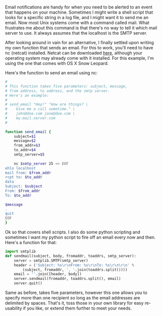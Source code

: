 
Email notifications are handy for when you need to be alerted to an event that happens on your machine. Sometimes I might write a shell script that looks for a specific string in a log file, and I might want it to send me an email. Now most Unix systems come with a command called mail. What frustrates me about this command is that there's no way to tell it which mail server to use. It always assumes that the localhost is the SMTP server. 

<!--more-->

After looking around in vain for an alternative, I finally settled upon writing my own function that sends an email. For this to work, you'll need to have nc (netcat) installed. Netcat can be downloaded [here](http://netcat.sourceforge.net), although your operating system may already come with it installed. For this example, I'm using the one that comes with OS X Snow Leopard. 

Here's the function to send an email using nc:

```bash
#
# This function takes five parameters: subject, message, 
# from address, to address, and the smtp server.
# Here's an example:
#
# send_email "Hey!" "How are things? \
#    Give me a call sometime." \
#    john@doe.com jane@doe.com \
#    my.mail.server.com
#
 
function send_email {
    subject=$1
    message=$2
    from_addr=$3
    to_addr=$4
    smtp_server=$5
 
    nc $smtp_server 25 << EOF
ehlo localhost
mail from: $from_addr
rcpt to: $to_addr
data
Subject: $subject
From: $from_addr
To: $to_addr
 
$message
.
quit
EOF
}
```

Ok so that covers shell scripts. I also do some python scripting and sometimes I want my python script to fire off an email every now and then. Here's a function for that:

```python
import smtplib
def sendmail(subject, body, fromaddr, toaddrs, smtp_server):
    server = smtplib.SMTP(smtp_server)
    header = ('Subject: %s\r\nFrom: %s\r\nTo: %s\r\n\r\n' %
        (subject, fromaddr, ', '.join(toaddrs.split())))
    email = ''.join([header, body])
    server.sendmail(fromaddr, toaddrs.split(), email)
    server.quit()
```

Same as before, takes five parameters, however this one allows you to specify more than one recipient so long as the email addresses are delimited by spaces. That's it, toss those in your own library for easy re-usability if you like, or extend them further to meet your needs.
        
